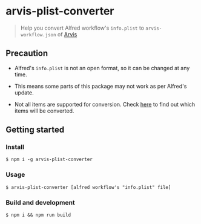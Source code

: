 # arvis-plist-converter

> Help you convert Alfred workflow's `info.plist` to `arvis-workflow.json` of [Arvis](https://github.com/jopemachine/arvis)

## Precaution

* Alfred's `info.plist` is not an open format, so it can be changed at any time.

* This means some parts of this package may not work as per Alfred's update.

* Not all items are supported for conversion. Check [here](./constant.ts) to find out which items will be converted.

## Getting started

### Install

```
$ npm i -g arvis-plist-converter
```

### Usage

```
$ arvis-plist-converter [alfred workflow's "info.plist" file]
```

### Build and development

```
$ npm i && npm run build
```
